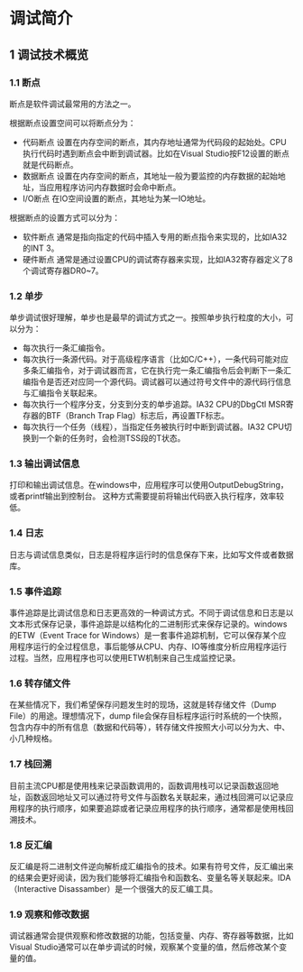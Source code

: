 # 调试简介
## 1 调试技术概览
### 1.1 断点
断点是软件调试最常用的方法之一。


根据断点设置空间可以将断点分为：
* 代码断点
  设置在内存空间的断点，其内存地址通常为代码段的起始处。CPU执行代码时遇到断点会中断到调试器。比如在Visual Studio按F12设置的断点就是代码断点。
* 数据断点
  设置在内存空间的断点，其地址一般为要监控的内存数据的起始地址，当应用程序访问内存数据时会命中断点。
* I/O断点
  在IO空间设置的断点，其地址为某一IO地址。


根据断点的设置方式可以分为：
* 软件断点
  通常是指向指定的代码中插入专用的断点指令来实现的，比如IA32的INT 3。
* 硬件断点
  通常是通过设置CPU的调试寄存器来实现，比如IA32寄存器定义了8个调试寄存器DR0~7。

### 1.2 单步
单步调试很好理解，单步也是最早的调试方式之一。按照单步执行粒度的大小，可以分为：
* 每次执行一条汇编指令。
* 每次执行一条源代码。对于高级程序语言（比如C/C++），一条代码可能对应多条汇编指令，对于调试器而言，它在执行完一条汇编指令后会判断下一条汇编指令是否还对应同一个源代码。调试器可以通过符号文件中的源代码行信息与汇编指令关联起来。
* 每次执行一个程序分支，分支到分支的单步追踪。IA32 CPU的DbgCtl MSR寄存器的BTF（Branch Trap Flag）标志后，再设置TF标志。
* 每次执行一个任务（线程），当指定任务被执行时中断到调试器。IA32 CPU切换到一个新的任务时，会检测TSS段的T状态。

### 1.3 输出调试信息
打印和输出调试信息。在windows中，应用程序可以使用OutputDebugString，或者printf输出到控制台。
这种方式需要提前将输出代码嵌入执行程序，效率较低。

### 1.4 日志
日志与调试信息类似，日志是将程序运行时的信息保存下来，比如写文件或者数据库。

### 1.5 事件追踪
事件追踪是比调试信息和日志更高效的一种调试方式。不同于调试信息和日志是以文本形式保存记录，事件追踪是以结构化的二进制形式来保存记录的。windows的ETW（Event Trace for Windows）是一套事件追踪机制，它可以保存某个应用程序运行的全过程信息，事后能够从CPU、内存、IO等维度分析应用程序运行过程。当然，应用程序也可以使用ETW机制来自己生成监控记录。

### 1.6 转存储文件
在某些情况下，我们希望保存问题发生时的现场，这就是转存储文件（Dump File）的用途。理想情况下，dump file会保存目标程序运行时系统的一个快照，包含内存中的所有信息（数据和代码等），转存储文件按照大小可以分为大、中、小几种规格。

### 1.7 栈回溯
目前主流CPU都是使用栈来记录函数调用的，函数调用栈可以记录函数返回地址，函数返回地址又可以通过符号文件与函数名关联起来，通过栈回溯可以记录应用程序的执行顺序，如果要追踪或者记录应用程序的执行顺序，通常都是使用栈回溯技术。

### 1.8 反汇编
反汇编是将二进制文件逆向解析成汇编指令的技术。如果有符号文件，反汇编出来的结果会更好阅读，因为我们能够将汇编指令和函数名、变量名等关联起来。IDA（Interactive Disassamber）是一个很强大的反汇编工具。

### 1.9 观察和修改数据
调试器通常会提供观察和修改数据的功能，包括变量、内存、寄存器等数据，比如Visual Studio通常可以在单步调试的时候，观察某个变量的值，然后修改某个变量的值。
